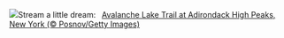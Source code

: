 ![](https://www.bing.com/th?id=OHR.AvalancheLake_EN-US1814683119_UHD.jpg&w=1000)Stream a little dream:&nbsp;&ensp;[Avalanche Lake Trail at Adirondack High Peaks, New York (© Posnov/Getty Images)](https://www.bing.com/th?id=OHR.AvalancheLake_EN-US1814683119_UHD.jpg)
<br><br/>
